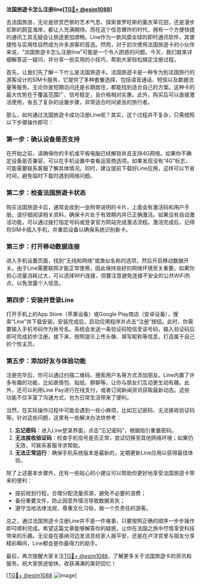 **法国旅遊卡怎么注册line[[TG💪+ @esim1088](https://t.me/s/esim1088)]**

去法国旅游，无论是欣赏巴黎的艺术气息、探索普罗旺斯的薰衣草花田，还是漫步尼斯的蔚蓝海岸，都让人充满期待。而在这个信息爆炸的时代，拥有一个方便快捷的通讯工具无疑会让旅途更加顺畅。Line作为一款风靡全球的即时通讯软件，其便捷性与实用性自然成为许多游客的首选。然而，对于初次使用法国旅遊卡的小伙伴来说，“法国旅遊卡怎么注册line”可能是一个令人困惑的问题。今天，我们就来详细解答这一疑问，并分享一些实用的小技巧，帮助大家轻松搞定注册过程。

首先，让我们先了解一下什么是法国旅遊卡。法国旅遊卡是一种专为到法国旅行的游客设计的SIM卡服务，它提供了多种套餐选择，包括语音通话、短信以及数据流量等服务。无论你是短期访问还是长期居住，都能找到适合自己的方案。这种卡的最大优势在于覆盖范围广、信号稳定，且价格相对实惠。此外，购买后可以直接激活使用，省去了复杂的设置步骤，非常适合时间紧张的旅行者。

那么，如何通过法国旅遊卡成功注册Line呢？其实，这个过程并不复杂，只需按照以下步骤操作即可：

### 第一步：确认设备是否支持

在开始之前，请确保你的手机或平板电脑已经解锁并且支持4G网络。如果你不确定设备是否兼容，可以在手机设置中查看运营商选项。如果发现没有“4G”标志，可能需要联系客服了解具体情况。同时，建议提前下载好Line应用，这样可以节省时间，避免临时下载时遇到网络问题。

### 第二步：检查法国旅遊卡状态

购买法国旅遊卡后，通常会收到一张附带说明的卡片，上面会有激活码和用户手册。请仔细阅读相关资料，确保卡片处于有效期内并已正确激活。如果没有自动激活功能，可以通过拨打指定号码或登录官方网站完成激活流程。激活完成后，记得将SIM卡插入手机，并重启设备以确保系统识别新卡。

### 第三步：打开移动数据连接

进入手机设置页面，找到“无线和网络”或类似名称的选项，然后开启移动数据开关。由于Line需要联网才能正常使用，因此保持良好的网络环境至关重要。如果你担心流量消耗过大，可以选择WiFi连接，但要注意避免连接不安全的公共WiFi热点，以免泄露个人信息。

### 第四步：安装并登录Line

打开手机上的App Store（苹果设备）或Google Play商店（安卓设备），搜索“Line”并下载安装。安装完成后，启动应用程序并点击“注册”按钮。此时，你需要输入手机号码作为账号名。系统会发送一条验证码短信至该号码，输入验证码后即可完成初步注册。接下来，按照提示上传头像、填写昵称等信息，打造属于自己的个性主页。

### 第五步：添加好友与体验功能

注册完毕后，你可以通过扫描二维码、搜索用户名等方式添加朋友。Line内置了许多有趣的功能，比如表情包、贴纸、群聊等，让你与朋友们互动更生动有趣。此外，还可以利用Line Pay进行在线支付，或者订阅新闻资讯获取最新动态。这些功能不仅丰富了沟通方式，也为日常生活带来了便利。

当然，在实际操作过程中可能会遇到一些小麻烦，比如忘记密码、无法接收验证码等。针对这些问题，这里有一些解决办法供参考：

1. **忘记密码**：进入Line登录界面，点击“忘记密码”，根据指引重置密码。
2. **无法接收验证码**：检查手机信号是否正常，尝试切换至其他网络环境；如果仍无效，可联系客服寻求帮助。
3. **无法正常运行**：确保手机系统版本是最新的，定期更新Line应用以获得最佳体验。

除了上述基本步骤外，还有一些贴心的小建议可以帮助你更好地享受法国旅遊卡带来的便利：

- 提前规划行程，合理分配流量资源，避免不必要的浪费；
- 备份重要文件，防止因意外情况导致数据丢失；
- 遵守当地法律法规，尊重文化习俗，做一个负责任的游客。

总之，通过法国旅遊卡注册Line并不是一件难事，只要按照正确的顺序一步步操作即可顺利完成。希望这篇文章能够解答你的疑惑，让你在法国之旅中尽情享受科技带来的乐趣。无论是在塞纳河边发消息给家人报平安，还是在卢浮宫里与朋友分享精彩瞬间，Line都会是你最得力的助手。

最后，再次提醒大家关注[TG💪+ @esim1088](https://t.me/s/esim1088)，了解更多关于法国旅遊卡的资讯和服务。祝大家旅途愉快，收获满满的美好回忆！

[[TG💪+ @esim1088](https://t.me/s/esim1088) ![Image](https://i.postimg.cc/4NQfJmqS/Snipaste-2025-05-13-00-14-12.png)]